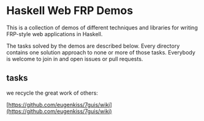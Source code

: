# Haskell Web FRP Demos

This is a collection of demos of different techniques and libraries
for writing FRP-style web applications in Haskell.

The tasks solved by the demos are described below.  Every directory
contains one solution approach to none or more of those tasks.
Everybody is welcome to join in and open issues or pull requests.

## tasks

we recycle the great work of others:

[https://github.com/eugenkiss/7guis/wiki](https://github.com/eugenkiss/7guis/wiki)
